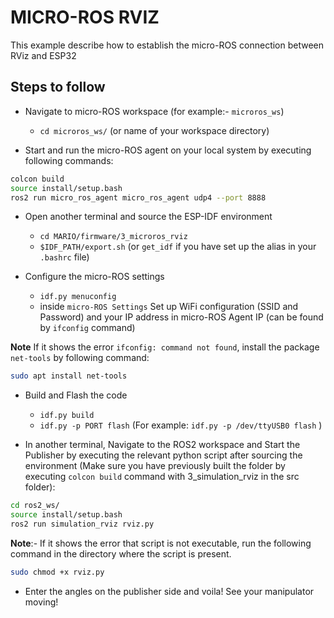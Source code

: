 # MICRO-ROS RVIZ

This example describe how to establish the micro-ROS connection between RViz and ESP32

## Steps to follow

* Navigate to micro-ROS workspace (for example:- `microros_ws`) 
    * ```cd microros_ws/``` (or name of your workspace directory)

* Start and run the micro-ROS agent on your local system by executing following commands:

```bash
colcon build
source install/setup.bash
ros2 run micro_ros_agent micro_ros_agent udp4 --port 8888
```



* Open another terminal and source the ESP-IDF environment
    * ``` cd MARIO/firmware/3_microros_rviz ```
    * ```$IDF_PATH/export.sh``` (or ```get_idf``` if you have set up the alias in your `.bashrc` file)
    
* Configure the micro-ROS settings 
    * ```idf.py menuconfig```
    * inside `micro-ROS Settings` Set up WiFi configuration (SSID and Password) and your IP address in micro-ROS Agent IP (can be found by `ifconfig` command)

**Note** If it shows the error `ifconfig: command not found`, install the package `net-tools` by following command:

```bash
sudo apt install net-tools
```

* Build and Flash the code 
    * ```idf.py build```
    * ```idf.py -p PORT flash``` (For example: ```idf.py -p /dev/ttyUSB0 flash``` )




* In another terminal, Navigate to the ROS2 workspace and Start the Publisher by executing the relevant python script after sourcing the environment
(Make sure you have previously built the folder by executing `colcon build` command with 3_simulation_rviz in the src folder):

```bash
cd ros2_ws/
source install/setup.bash
ros2 run simulation_rviz rviz.py
```


**Note**:- If it shows the error that script is not executable, run the following command in the directory where the script is present.

```bash
sudo chmod +x rviz.py
```

* Enter the angles on the publisher side and voila! See your manipulator moving!
